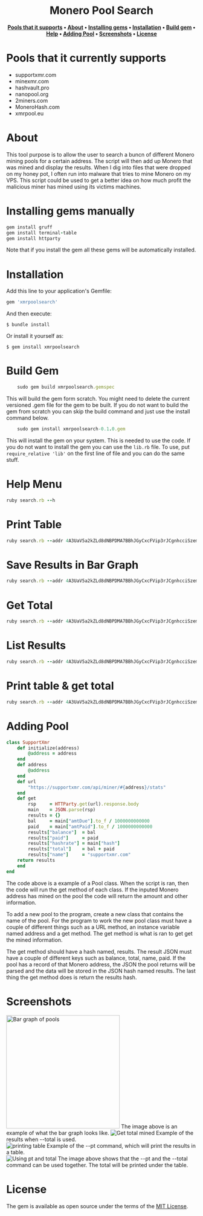 <h1 align="center">Monero Pool Search</h1>
<div align="center">
  
**[Pools that it supports](https://github.com/Michael-Meade/xmr_pools/blob/main/README.md#pools-that-it-currently-supports) • 
[About](https://github.com/Michael-Meade/xmr_pools/blob/main/README.md#About) • 
[Installing gems](https://github.com/Michael-Meade/xmr_pools/blob/main/README.md#Installing-gems) • 
[Installation](https://github.com/Michael-Meade/xmr_pools/blob/main/README.md#Installation) • 
[Build gem](https://github.com/Michael-Meade/xmr_pools/blob/main/README.md#Build-gem) •
[Help](https://github.com/Michael-Meade/xmr_pools/blob/main/README.md#Help-Menu) •
[Adding Pool](https://github.com/Michael-Meade/xmr_pools/blob/main/README.md#Adding-Pool) •
[Screenshots](https://github.com/Michael-Meade/xmr_pools/blob/main/README.md#screenshots) •
[License](https://github.com/Michael-Meade/xmr_pools/blob/main/README.md#License)**
</div>



# Pools that it currently supports
* supportxmr.com
* minexmr.com
* hashvault.pro
* nanopool.org
* 2miners.com
* MoneroHash.com
* xmrpool.eu

# About
This tool purpose is to allow the user to search a buncn of different Monero mining pools for a certain address. The script will then add up Monero that was mined and display the results. When I dig into files that were dropped on my honey pot, I often run into malware that tries to mine Monero on my VPS. This script could be used to get a better idea on how much profit the malicious miner has mined using its victims machines.


# Installing gems manually 
```ruby
gem install gruff
gem install terminal-table
gem install httparty
```
Note that if you install the gem all these gems will be automatically installed. 

# Installation

Add this line to your application's Gemfile:

```ruby
gem 'xmrpoolsearch'
```

And then execute:

    $ bundle install

Or install it yourself as:

    $ gem install xmrpoolsearch

# Build Gem
```ruby
    sudo gem build xmrpoolsearch.gemspec
```
This will build the gem form scratch. You might need to delete the current versioned .gem file for the gem to be built. If you do not want to build the gem from scratch you can skip the build command and just use the install command below.  
```ruby
    sudo gem install xmrpoolsearch-0.1.0.gem
```
This will install the gem on your system. This is needed to use the code. If you do not want to install the gem you can use the `lib.rb` file. To use, put `require_relative 'lib'` on the first line of file and you can do the same stuff. 

# Help Menu
```ruby
ruby search.rb --h
```

# Print Table
```ruby
ruby search.rb --addr 4A3UaV5a2kZLd8dNBPDMA7BBhJGyCxcFVip3rJCgnhcciSzempVCwB4AZGf3KNWVeEihAGoF4ZYhhU6bePeEP3eh9ke26P7 --pt
```

# Save Results in Bar Graph
```ruby
ruby search.rb --addr 4A3UaV5a2kZLd8dNBPDMA7BBhJGyCxcFVip3rJCgnhcciSzempVCwB4AZGf3KNWVeEihAGoF4ZYhhU6bePeEP3eh9ke26P7 --gruff
```

# Get Total
```ruby
ruby search.rb --addr 4A3UaV5a2kZLd8dNBPDMA7BBhJGyCxcFVip3rJCgnhcciSzempVCwB4AZGf3KNWVeEihAGoF4ZYhhU6bePeEP3eh9ke26P7 --total
```
# List Results
```ruby
ruby search.rb --addr 4A3UaV5a2kZLd8dNBPDMA7BBhJGyCxcFVip3rJCgnhcciSzempVCwB4AZGf3KNWVeEihAGoF4ZYhhU6bePeEP3eh9ke26P7 --list
```

# Print table & get total
```ruby
ruby search.rb --addr 4A3UaV5a2kZLd8dNBPDMA7BBhJGyCxcFVip3rJCgnhcciSzempVCwB4AZGf3KNWVeEihAGoF4ZYhhU6bePeEP3eh9ke26P7 --pt --total
```
# Adding Pool

```ruby
class SupportXmr
    def initialize(address)
        @address = address
    end
    def address
        @address
    end
    def url
        "https://supportxmr.com/api/miner/#{address}/stats"
    end
    def get
        rsp     = HTTParty.get(url).response.body
        main    = JSON.parse(rsp)
        results = {}
        bal     = main["amtDue"].to_f / 1000000000000
        paid    = main["amtPaid"].to_f / 1000000000000
        results["balance"]  = bal
        results["paid"]     = paid
        results["hashrate"] = main["hash"]
        results["total"]    = bal + paid
        results["name"]     = "supportxmr.com"
    return results
    end
end
```
The code above is a example of a Pool class. When the script is ran, then the code will run the get method of each class. If the inputed Monero address has mined on the pool the code will return the amount and other information.

To add a new pool to the program, create a new class that contains the name of the pool. For the program to work the new pool class must have a couple of different things such as a URL method, an instance variable named address and a get method. The get method is what is ran to get get the mined information. 

The get method should have a hash named, results. The result JSON must have a couple of different keys such as balance, total, name, paid. If the pool has a record of that Monero address, the JSON the pool returns will be parsed and the data will be stored in the JSON hash named results. The last thing the get method does is return the results hash. 

# Screenshots
<img src="https://user-images.githubusercontent.com/47438130/148231462-4f57d0bd-16f4-41bc-9be8-0eeb46622591.png" alt="Bar graph of pools"  width="300" height="300"/>
The image above is an example of what the bar graph looks like.

<img src="https://user-images.githubusercontent.com/47438130/148247555-fa95c268-c334-495d-9d38-2c7c367d4492.png" alt="Get total mined"/>
Example of the results when --total is used.

<br>
<img src="https://user-images.githubusercontent.com/47438130/148247851-f5886897-93cc-4934-8889-b2df732ee6e0.png" alt="printing table"/>
Example of the --pt command, which will print the results in a table.
<br>
<img src="https://user-images.githubusercontent.com/47438130/148248098-190bf6c9-eccc-42ab-9cf0-05ef273631b0.png" alt="Using pt and total"/>
The image above shows that the --pt and the --total command can be used together. The total will be printed under the table. 
<br>


# License

The gem is available as open source under the terms of the [MIT License](https://opensource.org/licenses/MIT).


